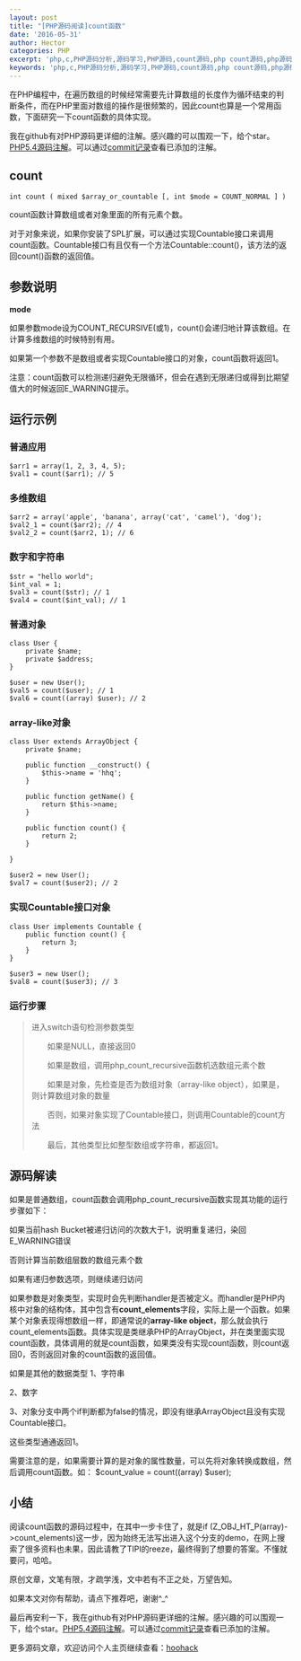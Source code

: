 ```yaml
---
layout: post
title: "[PHP源码阅读]count函数"
date: '2016-05-31'
author: Hector
categories: PHP
excerpt: 'php,c,PHP源码分析,源码学习,PHP源码,count源码,php count源码,php源码阅读,PHP源码阅读'
keywords: 'php,c,PHP源码分析,源码学习,PHP源码,count源码,php count源码,php源码阅读,PHP源码阅读'
---
```


在PHP编程中，在遍历数组的时候经常需要先计算数组的长度作为循环结束的判断条件，而在PHP里面对数组的操作是很频繁的，因此count也算是一个常用函数，下面研究一下count函数的具体实现。

我在github有对PHP源码更详细的注解。感兴趣的可以围观一下，给个star。[PHP5.4源码注解](https://github.com/hoohack/read-php-src)。可以通过[commit记录](https://github.com/hoohack/read-php-src/commits/master)查看已添加的注解。

## count

    int count ( mixed $array_or_countable [, int $mode = COUNT_NORMAL ] )

count函数计算数组或者对象里面的所有元素个数。

对于对象来说，如果你安装了SPL扩展，可以通过实现Countable接口来调用count函数。Countable接口有且仅有一个方法Countable::count()，该方法的返回count()函数的返回值。

<!--more-->

## 参数说明

**mode**

如果参数mode设为COUNT_RECURSIVE(或1)，count()会递归地计算该数组。在计算多维数组的时候特别有用。

如果第一个参数不是数组或者实现Countable接口的对象，count函数将返回1。

注意：count函数可以检测递归避免无限循环，但会在遇到无限递归或得到比期望值大的时候返回E_WARNING提示。

## 运行示例

### 普通应用

    $arr1 = array(1, 2, 3, 4, 5);
    $val1 = count($arr1); // 5

### 多维数组

    $arr2 = array('apple', 'banana', array('cat', 'camel'), 'dog');
    $val2_1 = count($arr2); // 4
    $val2_2 = count($arr2, 1); // 6

### 数字和字符串

    $str = "hello world";
    $int_val = 1;
    $val3 = count($str); // 1
    $val4 = count($int_val); // 1

### 普通对象

    class User {
        private $name;
        private $address;
    }
    
    $user = new User();
    $val5 = count($user); // 1
    $val6 = count((array) $user); // 2

### array-like对象

    class User extends ArrayObject {
        private $name;
    
        public function __construct() {
            $this->name = 'hhq';
        }
    
        public function getName() {
            return $this->name;
        }
    
        public function count() {
            return 2;
        }
    
    }
    
    $user2 = new User();
    $val7 = count($user2); // 2

### 实现Countable接口对象

    class User implements Countable {
        public function count() {
            return 3;
        }
    }
    
    $user3 = new User();
    $val8 = count($user3); // 3 

### 运行步骤

> 进入switch语句检测参数类型
> 
> 　　如果是NULL，直接返回0
> 
> 　　如果是数组，调用php_count_recursive函数机选数组元素个数
> 
> 　　如果是对象，先检查是否为数组对象（array-like object），如果是，则计算数组对象的数量
> 
> 　　否则，如果对象实现了Countable接口，则调用Countable的count方法
> 
> 　　最后，其他类型比如整型数组或字符串，都返回1。

## 源码解读

如果是普通数组，count函数会调用php_count_recursive函数实现其功能的运行步骤如下：

如果当前hash Bucket被递归访问的次数大于1，说明重复递归，染回E_WARNING错误

否则计算当前数组层数的数组元素个数

如果有递归参数选项，则继续递归访问

如果参数是对象类型，实现时会先判断handler是否被定义。而handler是PHP内核中对象的结构体，其中包含有**count_elements**字段，实际上是一个函数。如果某个对象表现得想数组一样，即通常说的**array-like object**，那么就会执行count_elements函数。具体实现是类继承PHP的ArrayObject，并在类里面实现count函数，具体调用的就是count函数，如果类没有实现count函数，则count返回0，否则返回对象的count函数的返回值。

如果是其他的数据类型
1、字符串

2、数字

3、对象分支中两个if判断都为false的情况，即没有继承ArrayObject且没有实现Countable接口。

这些类型通通返回1。

需要注意的是，如果需要计算的是对象的属性数量，可以先将对象转换成数组，然后调用count函数。如：
$count_value = count((array) $user);

## 小结

阅读count函数的源码过程中，在其中一步卡住了，就是if (Z_OBJ_HT_P(array)->count_elements)这一步，因为始终无法写出进入这个分支的demo，在网上搜索了很多资料也未果，因此请教了TIPI的reeze，最终得到了想要的答案。不懂就要问，哈哈。

 

原创文章，文笔有限，才疏学浅，文中若有不正之处，万望告知。

如果本文对你有帮助，请点下推荐吧，谢谢^_^

 

最后再安利一下，我在github有对PHP源码更详细的注解。感兴趣的可以围观一下，给个star。[PHP5.4源码注解](https://github.com/hoohack/read-php-src)。可以通过[commit记录](https://github.com/hoohack/read-php-src/commits/master)查看已添加的注解。

更多源码文章，欢迎访问个人主页继续查看：[hoohack](http://www.hoohack.me)